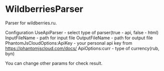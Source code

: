 # WildberriesParser
Parser for wildberries.ru.

Configuration
UseApiParser - select type of parser(true - api, false - html)
InputFileName - path for input file
OutputFileName - path for output file
PhantomJsCloudOptions:ApiKey - your personal api key from https://phantomjscloud.com/docs/
ApiOptions:curr - type of currency(rub, byn)

You can change other params for check result.
